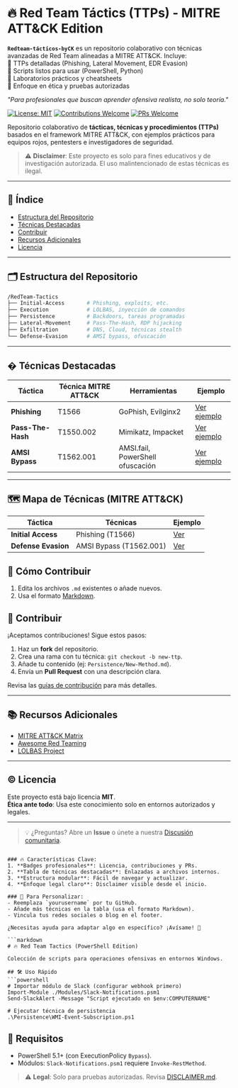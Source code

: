 # 🔥 Red Team Táctics (TTPs) - MITRE ATT&CK Edition

**`Redteam-tácticos-byCK`** es un repositorio colaborativo con técnicas avanzadas de Red Team alineadas a MITRE ATT&CK. Incluye:  
🔹 TTPs detalladas (Phishing, Lateral Movement, EDR Evasion)  
🔹 Scripts listos para usar (PowerShell, Python)  
🔹 Laboratorios prácticos y cheatsheets  
🔹 Enfoque en ética y pruebas autorizadas  

*"Para profesionales que buscan aprender ofensiva realista, no solo teoría."*  


[![License: MIT](https://img.shields.io/badge/License-MIT-red.svg)](https://opensource.org/licenses/MIT)
[![Contributions Welcome](https://img.shields.io/badge/Contributions-Welcome-brightgreen.svg)](CONTRIBUTING.md)
[![PRs Welcome](https://img.shields.io/badge/PRs-Welcome-blue.svg)](https://github.com/yourusername/RedTeam-Tactics/pulls)

Repositorio colaborativo de **tácticas, técnicas y procedimientos (TTPs)** basados en el framework MITRE ATT&CK, con ejemplos prácticos para equipos rojos, pentesters e investigadores de seguridad.

> ⚠️ **Disclaimer**: Este proyecto es solo para fines educativos y de investigación autorizada. El uso malintencionado de estas técnicas es ilegal.

---

## 📌 Índice
- [Estructura del Repositorio](#-estructura-del-repositorio)
- [Técnicas Destacadas](#-técnicas-destacadas)
- [Contribuir](#-contribuir)
- [Recursos Adicionales](#-recursos-adicionales)
- [Licencia](#-licencia)

---

## 🗂 Estructura del Repositorio
```bash
/RedTeam-Tactics
├── Initial-Access       # Phishing, exploits, etc.
├── Execution            # LOLBAS, inyección de comandos
├── Persistence          # Backdoors, tareas programadas
├── Lateral-Movement     # Pass-The-Hash, RDP hijacking
├── Exfiltration         # DNS, Cloud, técnicas stealth
└── Defense-Evasion      # AMSI bypass, ofuscación
```

---

## � Técnicas Destacadas
| Táctica               | Técnica MITRE ATT&CK | Herramientas                          | Ejemplo                          |
|-----------------------|----------------------|---------------------------------------|----------------------------------|
| **Phishing**          | T1566                | GoPhish, Evilginx2                    | [Ver ejemplo](Initial-Access/Phishing.md) |
| **Pass-The-Hash**     | T1550.002            | Mimikatz, Impacket                    | [Ver ejemplo](Lateral-Movement/Pass-The-Hash.md) |
| **AMSI Bypass**       | T1562.001            | AMSI.fail, PowerShell ofuscación      | [Ver ejemplo](Defense-Evasion/AMSI-Bypass.md) |

---
## 🗺️ Mapa de Técnicas (MITRE ATT&CK)
| Táctica              | Técnicas                              | Ejemplo                          |
|----------------------|---------------------------------------|----------------------------------|
| **Initial Access**   | Phishing (T1566)                      | [Ver](Initial-Access/Phishing.md)|
| **Defense Evasion**  | AMSI Bypass (T1562.001)               | [Ver](Defense-Evasion/AMSI-Bypass.md) |

## 🚀 Cómo Contribuir
1. Edita los archivos `.md` existentes o añade nuevos.
2. Usa el formato [Markdown](https://guides.github.com/features/mastering-markdown/).

## 🤝 Contribuir
¡Aceptamos contribuciones! Sigue estos pasos:
1. Haz un **fork** del repositorio.
2. Crea una rama con tu técnica: `git checkout -b new-ttp`.
3. Añade tu contenido (ej: `Persistence/New-Method.md`).
4. Envía un **Pull Request** con una descripción clara.

Revisa las [guías de contribución](CONTRIBUTING.md) para más detalles.

---

## 📚 Recursos Adicionales
- [MITRE ATT&CK Matrix](https://attack.mitre.org/)
- [Awesome Red Teaming](https://github.com/yeyintminthuhtut/Awesome-Red-Teaming)
- [LOLBAS Project](https://lolbas-project.github.io/)

---

## © Licencia
Este proyecto está bajo licencia **MIT**.  
**Ética ante todo**: Usa este conocimiento solo en entornos autorizados y legales.

---

> 💡 ¿Preguntas? Abre un **Issue** o únete a nuestra [Discusión comunitaria](https://github.com/yourusername/RedTeam-Tactics/discussions).
```

### 🔥 Características Clave:
1. **Badges profesionales**: Licencia, contribuciones y PRs.
2. **Tabla de técnicas destacadas**: Enlazadas a archivos internos.
3. **Estructura modular**: Fácil de navegar y actualizar.
4. **Enfoque legal claro**: Disclaimer visible desde el inicio.

### 📌 Para Personalizar:
- Reemplaza `yourusername` por tu GitHub.
- Añade más técnicas en la tabla (usa el formato Markdown).
- Vincula tus redes sociales o blog en el footer.

¿Necesitas ayuda para adaptar algo en específico? ¡Avísame! 🚀

```markdown
# 🔥 Red Team Tactics (PowerShell Edition)

Colección de scripts para operaciones ofensivas en entornos Windows.

## 🛠️ Uso Rápido
```powershell
# Importar módulo de Slack (configurar webhook primero)
Import-Module ./Modules/Slack-Notifications.psm1
Send-SlackAlert -Message "Script ejecutado en $env:COMPUTERNAME"

# Ejecutar técnica de persistencia
.\Persistence\WMI-Event-Subscription.ps1
```

## 📌 Requisitos
- PowerShell 5.1+ (con ExecutionPolicy `Bypass`).
- Módulos: `Slack-Notifications.psm1` requiere `Invoke-RestMethod`.

> ⚠️ **Legal**: Solo para pruebas autorizadas. Revisa [DISCLAIMER.md](./Legal/DISCLAIMER.md).
```
